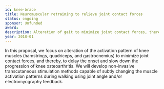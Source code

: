 ```yaml
---
id: knee-brace
title: Neuromuscular retraining to relieve joint contact forces
status: ongoing
sponsor: Unfunded
award: 
description: Alteration of gait to minimize joint contact forces, thereby delaying the onset and slow down the progression of knee osteoarthritis.
year: 2018-01
---
```

In this proposal, we focus on alteration of the activation pattern of knee muscles (hamstrings, quadriceps, and gastrocnemius) to minimize joint contact forces, and thereby, to delay the onset and slow down the progression of knee osteoarthritis. We will develop non-invasive transcutaneous stimulation methods capable of subtly changing the muscle activation patterns during walking using joint angle and/or electromyography feedback.